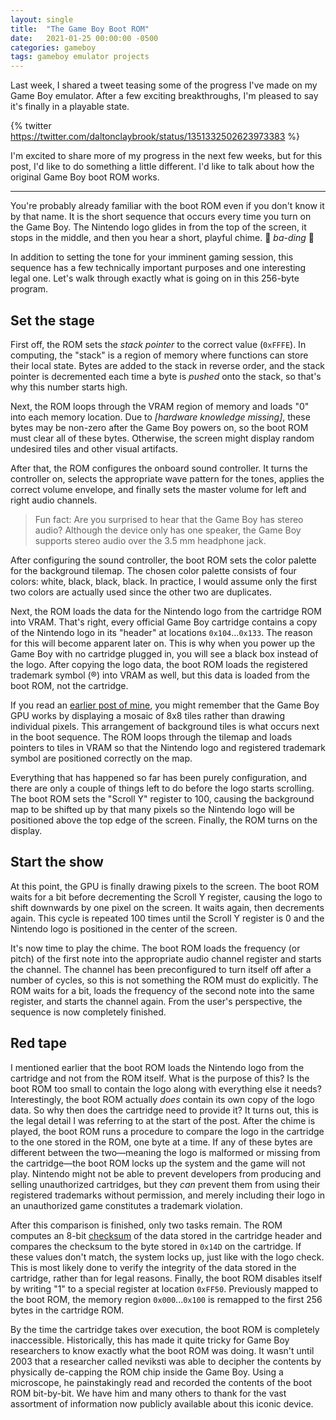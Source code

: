 ```yaml
---
layout: single
title:  "The Game Boy Boot ROM"
date:   2021-01-25 00:00:00 -0500
categories: gameboy
tags: gameboy emulator projects
---
```

Last week, I shared a tweet teasing some of the progress I've made on my Game Boy emulator. After a few exciting breakthroughs, I'm pleased to say it's finally in a playable state.

{% twitter https://twitter.com/daltonclaybrook/status/1351332502623973383 %}

I'm excited to share more of my progress in the next few weeks, but for this post, I'd like to do something a little different. I'd like to talk about how the original Game Boy boot ROM works.

---

You're probably already familiar with the boot ROM even if you don't know it by that name. It is the short sequence that occurs every time you turn on the Game Boy. The Nintendo logo glides in from the top of the screen, it stops in the middle, and then you hear a short, playful chime. 🎵 _ba-ding_ 🎵

In addition to setting the tone for your imminent gaming session, this sequence has a few technically important purposes and one interesting legal one. Let's walk through exactly what is going on in this 256-byte program.

## Set the stage

First off, the ROM sets the _stack pointer_ to the correct value (`0xFFFE`). In computing, the "stack" is a region of memory where functions can store their local state. Bytes are added to the stack in reverse order, and the stack pointer is decremented each time a byte is _pushed_ onto the stack, so that's why this number starts high.

Next, the ROM loops through the VRAM region of memory and loads "0" into each memory location. Due to *[hardware knowledge missing]*, these bytes may be non-zero after the Game Boy powers on, so the boot ROM must clear all of these bytes. Otherwise, the screen might display random undesired tiles and other visual artifacts.

After that, the ROM configures the onboard sound controller. It turns the controller on, selects the appropriate wave pattern for the tones, applies the correct volume envelope, and finally sets the master volume for left and right audio channels.

>Fun fact: Are you surprised to hear that the Game Boy has stereo audio? Although the device only has one speaker, the Game Boy supports stereo audio over the 3.5 mm headphone jack.

After configuring the sound controller, the boot ROM sets the color palette for the background tilemap. The chosen color palette consists of four colors: white, black, black, black. In practice, I would assume only the first two colors are actually used since the other two are duplicates.

Next, the ROM loads the data for the Nintendo logo from the cartridge ROM into VRAM. That's right, every official Game Boy cartridge contains a copy of the Nintendo logo in its "header" at locations `0x104`...`0x133`. The reason for this will become apparent later on. This is why when you power up the Game Boy with no cartridge plugged in, you will see a black box instead of the logo. After copying the logo data, the boot ROM loads the registered trademark symbol (®) into VRAM as well, but this data is loaded from the boot ROM, not the cartridge.

If you read an [earlier post of mine](/gameboy/2021/01/04/a-project-for-the-new-year.html), you might remember that the Game Boy GPU works by displaying a mosaic of 8x8 tiles rather than drawing individual pixels. This arrangement of background tiles is what occurs next in the boot sequence. The ROM loops through the tilemap and loads pointers to tiles in VRAM so that the Nintendo logo and registered trademark symbol are positioned correctly on the map.

Everything that has happened so far has been purely configuration, and there are only a couple of things left to do before the logo starts scrolling. The boot ROM sets the "Scroll Y" register to 100, causing the background map to be shifted up by that many pixels so the Nintendo logo will be positioned above the top edge of the screen. Finally, the ROM turns on the display.

## Start the show

At this point, the GPU is finally drawing pixels to the screen. The boot ROM waits for a bit before decrementing the Scroll Y register, causing the logo to shift downwards by one pixel on the screen. It waits again, then decrements again. This cycle is repeated 100 times until the Scroll Y register is 0 and the Nintendo logo is positioned in the center of the screen.

It's now time to play the chime. The boot ROM loads the frequency (or pitch) of the first note into the appropriate audio channel register and starts the channel. The channel has been preconfigured to turn itself off after a number of cycles, so this is not something the ROM must do explicitly. The ROM waits for a bit, loads the frequency of the second note into the same register, and starts the channel again. From the user's perspective, the sequence is now completely finished.

## Red tape

I mentioned earlier that the boot ROM loads the Nintendo logo from the cartridge and not from the ROM itself. What is the purpose of this? Is the boot ROM too small to contain the logo along with everything else it needs? Interestingly, the boot ROM actually *does* contain its own copy of the logo data. So why then does the cartridge need to provide it? It turns out, this is the legal detail I was referring to at the start of the post. After the chime is played, the boot ROM runs a procedure to compare the logo in the cartridge to the one stored in the ROM, one byte at a time. If any of these bytes are different between the two—meaning the logo is malformed or missing from the cartridge—the boot ROM locks up the system and the game will not play. Nintendo might not be able to prevent developers from producing and selling unauthorized cartridges, but they *can* prevent them from using their registered trademarks without permission, and merely including their logo in an unauthorized game constitutes a trademark violation.

After this comparison is finished, only two tasks remain. The ROM computes an 8-bit [checksum](https://en.wikipedia.org/wiki/Checksum) of the data stored in the cartridge header and compares the checksum to the byte stored in `0x14D` on the cartridge. If these values don't match, the system locks up, just like with the logo check. This is most likely done to verify the integrity of the data stored in the cartridge, rather than for legal reasons. Finally, the boot ROM disables itself by writing "1" to a special register at location `0xFF50`. Previously mapped to the boot ROM, the memory region `0x000`...`0x100` is remapped to the first 256 bytes in the cartridge ROM.

By the time the cartridge takes over execution, the boot ROM is completely inaccessible. Historically, this has made it quite tricky for Game Boy researchers to know exactly what the boot ROM was doing. It wasn't until 2003 that a researcher called neviksti was able to decipher the contents by physically de-capping the ROM chip inside the Game Boy. Using a microscope, he painstakingly read and recorded the contents of the boot ROM bit-by-bit. We have him and many others to thank for the vast assortment of information now publicly available about this iconic device.
